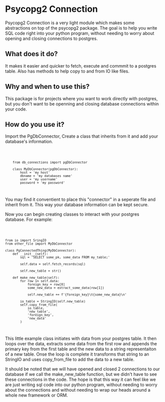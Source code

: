 <h1>
    Psycopg2 Connection
</h1>
<p>
    Psycopg2 Connection is a very light module which makes some abstractions on top of the psycopg2 package.
    The goal is to help you write SQL code right into your python program, without needing to worry about opening and closing connections to postgres. 
</p>
<h2>
    What does it do?
</h2>
<p>
    It makes it easier and quicker to fetch, execute and commmit to a postgres table. Also has methods to help copy to and from IO like files. 
</p>

<h2>
    Why and when to use this?
</h2>
<p>
    This package is for projects where you want to work directly with postgres, but you don't want to be openning and closing database connections within your code. 
</p>
<h2>
    How do you use it?
</h2>
<p>
    Import the PgDbConnector, Create a class that inherits from it and add your database's information.
</p>
<code>

        from db_connections import pgDbConnector

        class MyDbConnector(pgDbConnector):
            host = 'my host'
            dbname = 'my databases name'
            user = 'my username'
            password = 'my password'
    
</code>
<p>
    You may find it conventient to place this "connector" in a seperate file and inherit from it. This way your database information can be kept secure.
</p>
<p>
    Now you can begin creating classes to interact with your postgres database. For example:
</p>
<code>

    from io import SringIO
    from other_file import MyDbConnector

    class PgConnectedThing(MyDbConnector):
        def __init__(self):
            sql = 'SELECT some_pk, some_data FROM my_table;'

            self.data = self.fetch_records(sql)

            self.new_table = str()

        def make_new_table(self):
            for row in self.data:
                foreign_key = row[0]
                some_new_data = extract_some_data(row[1])

                self.new_table += f'{foreign_key}\t{some_new_data}\n'

            io_table = StringIO(self.new_table)
            self.copy_from_file(
                io_table,
                'new_table',
                'foreign_key',
                'new_data'
            )
</code>
<p>
    This little example class initiates with data from your postgres table. It then loops over the data, extracts some data from the first row and appends the primary key from the first table and the new data to a string representaiton of a new table. Onse the loop is complete it transforms that string to an StringIO and uses copy_from_file to add the data to a new table. 
</p>
<p>
    It should be noted that we will have opened and closed 2 connections to our database if we call the make_new_table function, but we didn't have to see these connections in the code. The hope is that this way it can feel like we are just writing sql code into our python program, without needing to worry about the connections and without needing to wrap our heads around a whole new framework or ORM.
</p>
